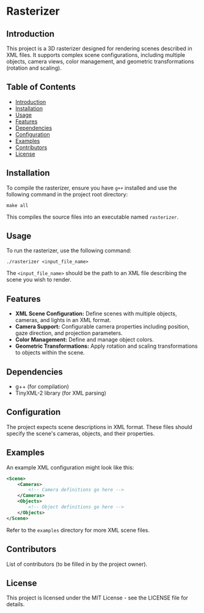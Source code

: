 # Rasterizer

## Introduction
This project is a 3D rasterizer designed for rendering scenes described in XML files. It supports complex scene configurations, including multiple objects, camera views, color management, and geometric transformations (rotation and scaling).

## Table of Contents
- [Introduction](#introduction)
- [Installation](#installation)
- [Usage](#usage)
- [Features](#features)
- [Dependencies](#dependencies)
- [Configuration](#configuration)
- [Examples](#examples)
- [Contributors](#contributors)
- [License](#license)

## Installation
To compile the rasterizer, ensure you have `g++` installed and use the following command in the project root directory:
```
make all
```
This compiles the source files into an executable named `rasterizer`.

## Usage
To run the rasterizer, use the following command:
```
./rasterizer <input_file_name>
```
The `<input_file_name>` should be the path to an XML file describing the scene you wish to render.

## Features
- **XML Scene Configuration:** Define scenes with multiple objects, cameras, and lights in an XML format.
- **Camera Support:** Configurable camera properties including position, gaze direction, and projection parameters.
- **Color Management:** Define and manage object colors.
- **Geometric Transformations:** Apply rotation and scaling transformations to objects within the scene.

## Dependencies
- g++ (for compilation)
- TinyXML-2 library (for XML parsing)

## Configuration
The project expects scene descriptions in XML format. These files should specify the scene's cameras, objects, and their properties.

## Examples
An example XML configuration might look like this:
```xml
<Scene>
    <Cameras>
        <!-- Camera definitions go here -->
    </Cameras>
    <Objects>
        <!-- Object definitions go here -->
    </Objects>
</Scene>
```
Refer to the `examples` directory for more XML scene files.

## Contributors
List of contributors (to be filled in by the project owner).

## License
This project is licensed under the MIT License - see the LICENSE file for details.
